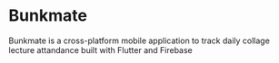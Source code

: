 # Bunkmate

Bunkmate is a cross-platform mobile application to track daily collage lecture attandance built with Flutter and Firebase
